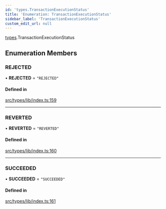 ```yaml
---
id: 'types.TransactionExecutionStatus'
title: 'Enumeration: TransactionExecutionStatus'
sidebar_label: 'TransactionExecutionStatus'
custom_edit_url: null
---
```


[types](../namespaces/types.md).TransactionExecutionStatus

## Enumeration Members

### REJECTED

• **REJECTED** = `"REJECTED"`

#### Defined in

[src/types/lib/index.ts:159](https://github.com/starknet-io/starknet.js/blob/v5.29.0/src/types/lib/index.ts#L159)

---

### REVERTED

• **REVERTED** = `"REVERTED"`

#### Defined in

[src/types/lib/index.ts:160](https://github.com/starknet-io/starknet.js/blob/v5.29.0/src/types/lib/index.ts#L160)

---

### SUCCEEDED

• **SUCCEEDED** = `"SUCCEEDED"`

#### Defined in

[src/types/lib/index.ts:161](https://github.com/starknet-io/starknet.js/blob/v5.29.0/src/types/lib/index.ts#L161)
